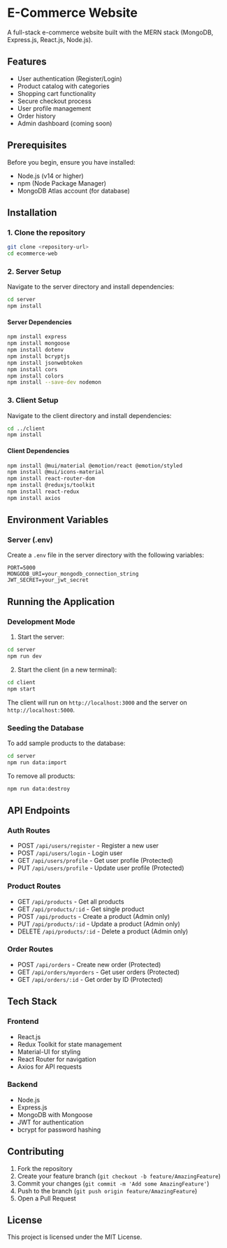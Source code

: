 # E-Commerce Website

A full-stack e-commerce website built with the MERN stack (MongoDB, Express.js, React.js, Node.js).

## Features

- User authentication (Register/Login)
- Product catalog with categories
- Shopping cart functionality
- Secure checkout process
- User profile management
- Order history
- Admin dashboard (coming soon)

## Prerequisites

Before you begin, ensure you have installed:
- Node.js (v14 or higher)
- npm (Node Package Manager)
- MongoDB Atlas account (for database)

## Installation

### 1. Clone the repository
```bash
git clone <repository-url>
cd ecommerce-web
```

### 2. Server Setup
Navigate to the server directory and install dependencies:
```bash
cd server
npm install
```

#### Server Dependencies
```bash
npm install express
npm install mongoose
npm install dotenv
npm install bcryptjs
npm install jsonwebtoken
npm install cors
npm install colors
npm install --save-dev nodemon
```

### 3. Client Setup
Navigate to the client directory and install dependencies:
```bash
cd ../client
npm install
```

#### Client Dependencies
```bash
npm install @mui/material @emotion/react @emotion/styled
npm install @mui/icons-material
npm install react-router-dom
npm install @reduxjs/toolkit
npm install react-redux
npm install axios
```

## Environment Variables

### Server (.env)
Create a `.env` file in the server directory with the following variables:
```
PORT=5000
MONGODB_URI=your_mongodb_connection_string
JWT_SECRET=your_jwt_secret
```

## Running the Application

### Development Mode

1. Start the server:
```bash
cd server
npm run dev
```

2. Start the client (in a new terminal):
```bash
cd client
npm start
```

The client will run on `http://localhost:3000` and the server on `http://localhost:5000`.

### Seeding the Database

To add sample products to the database:
```bash
cd server
npm run data:import
```

To remove all products:
```bash
npm run data:destroy
```

## API Endpoints

### Auth Routes
- POST `/api/users/register` - Register a new user
- POST `/api/users/login` - Login user
- GET `/api/users/profile` - Get user profile (Protected)
- PUT `/api/users/profile` - Update user profile (Protected)

### Product Routes
- GET `/api/products` - Get all products
- GET `/api/products/:id` - Get single product
- POST `/api/products` - Create a product (Admin only)
- PUT `/api/products/:id` - Update a product (Admin only)
- DELETE `/api/products/:id` - Delete a product (Admin only)

### Order Routes
- POST `/api/orders` - Create new order (Protected)
- GET `/api/orders/myorders` - Get user orders (Protected)
- GET `/api/orders/:id` - Get order by ID (Protected)

## Tech Stack

### Frontend
- React.js
- Redux Toolkit for state management
- Material-UI for styling
- React Router for navigation
- Axios for API requests

### Backend
- Node.js
- Express.js
- MongoDB with Mongoose
- JWT for authentication
- bcrypt for password hashing

## Contributing

1. Fork the repository
2. Create your feature branch (`git checkout -b feature/AmazingFeature`)
3. Commit your changes (`git commit -m 'Add some AmazingFeature'`)
4. Push to the branch (`git push origin feature/AmazingFeature`)
5. Open a Pull Request

## License

This project is licensed under the MIT License. 